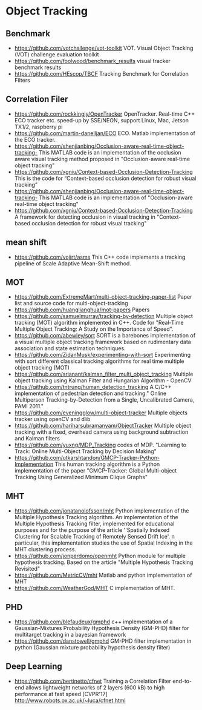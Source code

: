 # Object Tracking

## Benchmark 
- https://github.com/votchallenge/vot-toolkit
VOT. Visual Object Tracking (VOT) challenge evaluation toolkit
- https://github.com/foolwood/benchmark_results
visual tracker benchmark results
- https://github.com/HEscop/TBCF
Tracking Benchmark for Correlation Filters

## Correlation Filer
- https://github.com/rockkingjy/OpenTracker
OpenTracker. Real-time C++ ECO tracker etc. speed-up by SSE/NEON, support Linux, Mac, Jetson TX1/2, raspberry pi
- https://github.com/martin-danelljan/ECO
ECO. Matlab implementation of the ECO tracker.
- https://github.com/shenjianbing/Occlusion-aware-real-time-object-tracking-
This MATLAB code is an implementation of the occlusion aware visual tracking method proposed in "Occlusion-aware real-time object tracking"
- https://github.com/xgniu/Context-based-Occlusion-Detection-Tracking
This is the code for “Context-based occlusion detection for robust visual tracking” 
- https://github.com/shenjianbing/Occlusion-aware-real-time-object-tracking-
This MATLAB code is an implementation of "Occlusion-aware real-time object tracking"
- https://github.com/xgniu/Context-based-Occlusion-Detection-Tracking
A framework for detecting occlusion in visual tracking in "Context-based occlusion detection for robust visual tracking"

## mean shift
- https://github.com/vojirt/asms
This C++ code implements a tracking pipeline of Scale Adaptive Mean-Shift method.

## MOT
- https://github.com/ExtremeMart/multi-object-tracking-paper-list
Paper list and source code for multi-object-tracking 
- https://github.com/huanglianghua/mot-papers
Papers
- https://github.com/samuelmurray/tracking-by-detection
Multiple object tracking (MOT) algorithm implemented in C++. Code for "Real-Time Multiple Object Tracking: A Study on the Importance of Speed".
- https://github.com/abewley/sort
SORT is a barebones implementation of a visual multiple object tracking framework based on rudimentary data association and state estimation techniques.
- https://github.com/ZidanMusk/experimenting-with-sort
Experimenting with sort different classical tracking algorithms for real time multiple object tracking (MOT)
- https://github.com/srianant/kalman_filter_multi_object_tracking
Multiple object tracking using Kalman Filter and Hungarian Algorithm - OpenCV
- https://github.com/tntrung/human_detection_tracking
A C/C++ implementation of pedestrian detection and tracking." Online Multiperson Tracking-by-Detection from a Single, Uncalibrated Camera, PAMI 2011."
- https://github.com/eveningglow/multi-object-tracker
Multiple objects tracker using openCV and dlib
- https://github.com/hariharsubramanyam/ObjectTracker
Multiple object tracking with a fixed, overhead camera using background subtraction and Kalman filters
- https://github.com/yuxng/MDP_Tracking
codes of MDP. "Learning to Track: Online Multi-Object Tracking by Decision Making"
- https://github.com/utkarshtandon/GMCP-Tracker-Python-Implementation
This human tracking algorithm is a Python implementation of the paper "GMCP-Tracker: Global Multi-object Tracking Using Generalized Minimum Clique Graphs"
## MHT
- https://github.com/jonatanolofsson/mht
Python implementation of the Multiple Hypothesis Tracking algorithm. An implementation of the Multiple Hypothesis Tracking filter, implemented for educational purposes and for the purpose of the article ''Spatially Indexed Clustering for Scalable Tracking of Remotely Sensed Drift Ice'. n particular, this implementation studies the use of Spatial Indexing in the MHT clustering process.
- https://github.com/jonperdomo/openmht
Python module for multiple hypothesis tracking. Based on the article "Multiple Hypothesis Tracking Revisited"
- https://github.com/MetricCV/mht
Matlab and python implementation of MHT
- https://github.com/WeatherGod/MHT
C implementation of MHT.
## PHD
- https://github.com/blefaudeux/gmphd
c++ implementation of a Gaussian-Mixtures Probability Hypothesis Density (GM-PHD) filter for multitarget tracking in a bayesian framework 
- https://github.com/danstowell/gmphd
GM-PHD filter implementation in python (Gaussian mixture probability hypothesis density filter) 
## Deep Learning
- https://github.com/bertinetto/cfnet
Training a Correlation Filter end-to-end allows lightweight networks of 2 layers (600 kB) to high performance at fast speed [CVPR'17] http://www.robots.ox.ac.uk/~luca/cfnet.html

